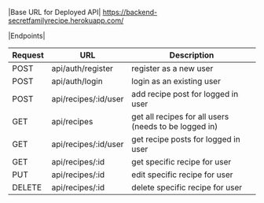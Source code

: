|Base URL for Deployed API| https://backend-secretfamilyrecipe.herokuapp.com/

|Endpoints|

| Request | URL                  | Description                                           |
|---------|----------------------|-------------------------------------------------------|
| POST    | api/auth/register    | register as a new user                                |
| POST    | api/auth/login       | login as an existing user                             |
| POST    | api/recipes/:id/user | add recipe post for logged in user                           |
| GET     | api/recipes          | get all recipes for all users (needs to be logged in) |
| GET     | api/recipes/:id/user | get recipe posts for logged in user                          |
| GET     | api/recipes/:id      | get specific recipe for user                          |
| PUT     | api/recipes/:id      | edit specific recipe for user                         |
| DELETE  | api/recipes/:id      | delete specific recipe for user                       |